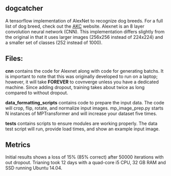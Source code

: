 ## dogcatcher

A tensorflow implementation of AlexNet to recognize dog breeds. For a full list of dog breed, check out the [AKC](www.akc.org) website. Alexnet is an 8 layer convolution neural network (CNN). This implementation differs slightly from the original in that it uses larger images (256x256 instead of 224x224) and a smaller set of classes (252 instead of 1000). 

## Files:

**cnn** contains the code for Alexnet along with code for generating batchs. It is important to note that this was originally developed to run on a laptop; however, it will take **FOREVER** to covnverge unless you have a dedicated machine. Since adding dropout, training takes about twice as long compared to without dropout.

**data_formatting_scripts** contains code to prepare the input data. The code will crop, flip, rotate, and normalize input images. mp_image_prep.py starts N instances of MPTransformer and will increase your dataset five times. 

**tests** contains scripts to ensure modules are working properly. The data test script will run, provide load times, and show an example input image. 

## Metrics

Initial results shows a loss of 15% (85% correct) after 50000 iterations with out dropout. Trianing took 12 days with a quad-core i5 CPU, 32 GB RAM and SSD running Ubuntu 14.04.

